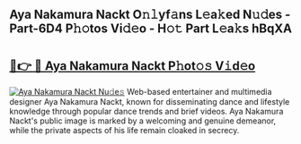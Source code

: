 ## Aya Nakamura Nackt O𝚗𝚕yf𝚊ns L𝚎a𝚔ed N𝚞𝚍es - Part-6D4 P𝚑𝚘tos Vi𝚍𝚎o - H𝚘𝚝 Part L𝚎a𝚔s hBqXA

# <h2><a href="http://kf3c74s.oniu.top/?m=Aya+Nakamura+Nackt">🔗👉 🔴 Aya Nakamura Nackt P𝚑ot𝚘𝚜 V𝚒d𝚎o</a></h2>

[![Aya Nakamura Nackt Nu𝚍e𝚜](https://i.imgur.com/0qMVB7G.gif)](http://kf3c74s.oniu.top/?m=Aya+Nakamura+Nackt)
Web-based entertainer and multimedia designer Aya Nakamura Nackt, known for disseminating dance and lifestyle knowledge through popular dance trends and brief videos. Aya Nakamura Nackt's public image is marked by a welcoming and genuine demeanor, while the private aspects of his life remain cloaked in secrecy.  
